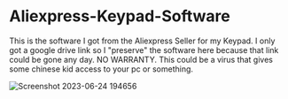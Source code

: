 # Aliexpress-Keypad-Software

This is the software I got from the Aliexpress Seller for my Keypad. I only got a google drive link so I "preserve" the software here because that link could be gone any day.
NO WARRANTY. This could be a virus that gives some chinese kid access to your pc or something.


![Screenshot 2023-06-24 194656](https://github.com/FloRup/Aliexpress-Keypad-Software/assets/17407173/c1d229d3-6e4c-4828-a0fc-04ae223d6eca)
